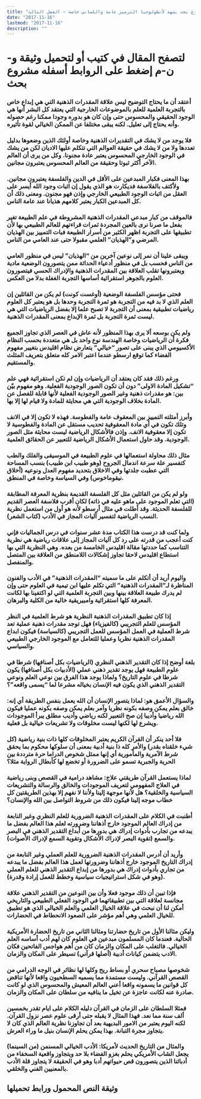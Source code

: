 ```yaml
---
title: "مشروع بحث يمهد لأنطولوجيا الترميز عامة واللساني خاصة – الفصل الثالث"
date: "2017-11-16"
lastmod: "2017-11-16"
description: ""
---
```

# **لتصفح المقال في كتيب أو لتحميل وثيقة و-ن-م إضغط على الروابط أسفله** **مشروع بحث**

### أعتقد أن ما يحتاج التوضيح ليس علاقة المقدرات الذهنية التي هي إبداع خاص بالتجربة العلمية للعلم بالموضوعات الخارجية التي يعتقد كل البشر أنها هي الوجود الحقيقي والمحسوس حتى وإن كان هو بدوره وجودا ممكنا رغم حصوله وأنه يحتاج إلى تعليل. لكنه يبقى مختلفا عن الممكن الخيالي لقوة تأثيره.

### فلا يوجد من لا يشك في التقديرات الذهنية وخاصة أولئك الذين وضعوها بدليل تعددها ولا من لا يشك في حقيقة العوالم التي تتكلم عليها الاديان لكن من يشك في الوجود الخارجي المحسوس يعتبر عادة مجنونا. وكل من يرى أن العالم الآخر أكثر ثبوتا وحقيقة من العالم المحسوس يعتبرون مجانين.

### بهذا المعنى فكبار المبدعين على الأقل في الدين والفلسفة يعتبرون مجانين. ولأكتف بالفلاسفة فديكارت هو الذي يقول إن اثبات وجود الله أيسر على العقل من اثبات الوجود الطبيعي الخارجي وإذن فهو مجنون. ومعنى ذلك أن كل المبدعين الكبار يعتبر كلامهم هذيانا عند عامة الناس.

### فالموقف من كبار مبدعي المقدرات الذهنية المشروطة في علم الطبيعة تغير بفعل ما صرنا نرى بالعين المجردة ثمرات قراءتهم للعالم الطبيعي بها لأن تطبيقها على التجربة اظهر الكثير من أسرار الطبيعة فبات التمييز بين الهذيان المرضي و”الهذيان” العلمي مقبولا حتى عند العامي من الناس.

### ويبقى علينا أن نمر إلى نوعين آخرين من “الهذيان” ليس في منظور العامي من الناس فحسب بل في منظور أدعياء الحداثة ممن يتصورون الوضعية مادية ويعتبرونها تقلب العلاقة بين المقدرات الذهنية والإدراك الحسي فيتصورون العلوم بالجوهر استقرائية أساسها التجربة الغفلة بدلا من العكس.

### فحتى مؤسس الفلسفة الوضعية (أوغست كونت) لم يكن من القائلين إن العلم الذي لا بد فيه من التجربة هو ثمرة التجربة وحدها بل هو يعتبر كل العلوم رياضيات تطبيقية بمعنى أن التجربة لا تصبح علما إلا بفضل الرياضيات التي هي ليست ثمرة التجربة بل ثمرة الإبداع بمعنى المقدرات الذهنية.

### ولم يكن بوسعه ألا يرى بهذا المنظور لأنه عاش في العصر الذي تجاوز الجميع فكرة أن الرياضيات وخاصة الهندسة نوع واحد بل هي متعددة بحسب النظام الأكسيومي الذي يبنى على تصور “خيالي” يتعارض نظام اقليدس بتغيير مفهوم الفضاء كما توقع ارسطو عندما اعتبر الامر كله متعلق بتعريف المثلث والمستقيم.

### ورغم ذلك فقد كان يعتقد أن الرياضيات وإن لم تكن استقرائية فهي علم “تشكيل المادة الاولى” دون أن تكون الصور الوجودية الفعلية. وهو مفهوم بيّن بين: هو مقدرات ذهنية وغير الصور الوجودية الفعلية لأنها قابلة للفصل عن المادة بخلاف الوجودية التي هي محايثة للمادة ولا قيام لها إلا بها.

### وأبرز أمثلته التمييز بين المعقوف عامة والفطوسة. فهذه لا تكون إلا في الانف وتلك تكون في أي مادة المعقوفية تحديب مستقل عن المادة والفطوسية لا تكون إلا معقوفية الانف. وإذن فالأشكال الرياضية ليست محايثة مثل الصور الوجودية. وقد حاول استعمال الأشكال الرياضية للتعبير عن الحقائق العلمية.

### مثال ذلك محاولة استعمالها في علوم الطبيعة في الموسيقى والفلك والطب كتفسير علة سرعة اندمال الجروح (وهو طبيب ابن طبيب) بنسب المساحة التي عطبت جلدتها وفي الاخلاق بتحديد مفهوم العدل ونوعيه (أخلاق نيقوماخوس) وفي السياسة وخاصة في المنطق.

### ولو لم يكن من القائلين مثل كل الفلسفة القديمة بنظرية المعرفة المطابقة (التي تعلم الموجود على ماهو عليه في ذاته) لكان أقرب فلاسفة العصر القديم للفلسفة الحديثة. وقد أطلت في مثال أرسطو لأنه هو أول من استعمل نظرية النسب الرياضية لتفسير آليات المجاز في الأدب (كتاب الشعر).

### ولما كنت قد درست هذا الكتاب مدة عشر سنوات في درس الجماليات فإني كنت أعجب من قدرته على رد كل آليات المجاز إلى علاقات رياضية هي نظرية التناسب كما حددتها مقالة اقليدس الخامسة من بعده. وهي النظرية التي بها استطاع اقليدس لاحقا تجاوز إشكالات اللامنطق من العلاقة بين المتصل والمنفصل.

### واليوم أريد أن أتكلم على ما سميته “المقدرات الذهنية” في الأدب والفنون المناظرة لـ”المقدرات الذهنية” التي تكلم عليها ابن تيمية في العلوم حتى وإن لم يدرك طبيعة العلاقة بينها وبين التجربة العلمية التي لو اكتفينا بها لكانت المعرفة كلها استقرائية وامبيريقية خالية من الكلية والبرهان.

### إذا كان تطبيق المقدرات الذهنية النظرية هو شرط العلمية في النظر المؤسس للعلم التجريبي (كالفيزياء) فهل توجد مقدرات ذهنية عملية تعد شرط العملية في العمل المؤسس للعمل التجريبي (كالسياسة) فيكون ابداع المقدرات الذهنية نظريا وعمليا للتعامل مع الموجود الخارجي الطبيعي والسياسي.

### بلغة أوضح إذا كان التقدير الذهني النظري (الرياضيات بكل أصنافها) شرطا في علوم الطبيعة فهل يوجد تقدير ذهني عملي (الأدبيات بكل أصنافها) يكون شرطا في علوم التاريخ؟ ولماذا يوجد هذا الفرق بين نوعي العلم ونوعي التقدير الذهني الذي يكون فيه الإنسان بخياله مشرعا لما “يسمى واقعه”؟

### والسؤال الأعمق هو: لماذا يتصور الإنسان أن الله يعمل بنفس الطريقة أي إنه: خالق بعلم يمكن وصفه بكونه نظريا وآمر بعلم يمكن وصفه بكونه عمليا فيكون الله رياضيا وأديبا إن صح التعبير لكنه رياضي وأديب مطلق يبرأ الموجودات ويشرع لها لكنها ليست مخلوقات ولا تشريعات خيالية بل فعلية.

### فلا أحد ينكر أن القرآن الكريم يعتبر المخلوقات كلها ذات بنية رياضية (كل شيء خلقناه بقدر) والأمر كله ذا بنية أدبية بمعنى أن سلوكها محكوم بما يحقق شرط الآمرية والمأمورية أي إنها ممثل شخوص الدراما حرة مترددة بين الحرية والجبرية تسمو على الضرورة أو تخضع لها كأبطال الرواية مثلا؟

### لماذا يستعمل القرآن طريقتي علاج: مشاهد درامية في القصص وبنى رياضية في العلاج المفهومي لتعريف الموجودات والخالق والرسالة والتشريعات السياسية والخلقية؟ هل لأنها موجهة إلينا ولأننا لا نفهم إلا بهذين الطريقتين كل خطاب موجه إلينا فيكون ذلك من شروط التواصل بين الله والإنسان؟

### أطنبت في الكلام على المقدرات الذهنية الضرورية للعلم النظري وغير النابعة من إدراك العالم الموجود خارج أذهاننا وضرورته لعلم هذا العالم بفضل ما يبدعه من تجارب بأدوات إدراك هي بدورها من أبداع التقدير الذهني في البصر والسمع (تقوية البصر لإدراك الأشكال وتقوية السمع لإدراك الأصوات).

### وأريد أن أدرس المقدرات الذهنية الضرورية للعلم العملي وغير النابعة من إدراك التاريخ الموجود خارج أذهاننا وضرورتها لعمل هذا العالم بفضل ما يبدعه من تجاري بأدوات إدراك هي بدورها من إبداع التقدير الذهني للعلم العملي (وهو في شكل استراتيجيات سياسية وخطط للعمل إرادة وقدرة).

### فإذا تبين أن ذلك موجود فعلا وأن بين النوعين من التقدير الذهني علاقة مجانسة لعلاقة التي بين تطبيقاتهما في الوجود الفعلي الطبيعي والتاريخي أمكن لنا أن نبحث في علاقة الخيال العلمي والعلم الخيالي الذي هو تطبيق للخيال العلمي وهي أهم مؤشر على الصعود الانحطاط في الحضارات.

### وليكن مثالنا الأول من تاريخ حضارتنا ومثالنا الثاني من تاريخ الحضارة الأمريكية الحالية. فعندما كان المسلمون مبدعين في العلوم كان لهم أدب أساسه العلم الخيالي. فالتغلب على المكان والزمان كان من أهم هواجس الفاتحين فكان الادب يتضمن كيانات أدبية (أصلها قرآني) تسيطر على المكان والزمان.

### شخوصها مصباح سحري أو بساط ريح وكلها لها نظائر في الوجه الدرامي من القصص القرآني. وليست مستمدة مما يسميه السطحيون واقعا لأنها تناقض كل قوانين ما يسمونه واقعا أعني العالم المعيش والمحسوس الذي لو كانت صادرة عنه لكانت عاجزة عن تخيل ما ينافيه من سلطان على المكان والزمان.

### فمثلا السلطان على الزمان في القرآن دليله الكلام على ايام تقدر بخمسين ألف سنة مما نعد. فهذا المثال لا يقبله حتى أرقى علوم عصر نزول القرآن. لكنه اليوم يعتبر من الامور البديهية بعد أن تجاوزنا نظرية العالم الذي كان لا يتجاوز مجرة التبانة. بهذا يمكن يحلم الإنسان بنيل ما وراء العرش.

### والمثال من التاريخ الحديث لأمريكا: الأدب الخيالي المسنمن (من السينما) يجعل الشاب الأمريكي يحلم بغزو الفضاء بلا حد ويتجاوز واقعية السخفاء من أدبائنا الذين يتصورون قص حيواتهم أدبا وهو في الحقيقة لا يتجاوز قلة الأدب بالمعنيين الفني والخلقي.

## وثيقة النص المحمول ورابط تحميلها

###